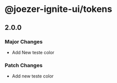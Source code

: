 # @joezer-ignite-ui/tokens

## 2.0.0

### Major Changes

- Add New teste color

### Patch Changes

- Add new teste color
